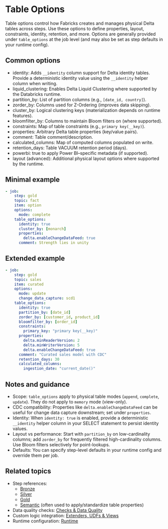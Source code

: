 # Table Options

Table options control how Fabricks creates and manages physical Delta tables across steps. Use these options to define properties, layout, constraints, identity, retention, and more. Options are generally provided under `table_options` at the job level (and may also be set as step defaults in your runtime config).

## Common options

- identity: Adds `__identity` column support for Delta identity tables. Provide a deterministic identity value using the `__identity` helper column when writing.
- liquid_clustering: Enables Delta Liquid Clustering where supported by the Databricks runtime.
- partition_by: List of partition columns (e.g., `[date_id, country]`).
- zorder_by: Columns used for Z-Ordering (improves data skipping).
- cluster_by: Logical clustering keys (materialization depends on runtime features).
- bloomfilter_by: Columns to maintain Bloom filters on (where supported).
- constraints: Map of table constraints (e.g., `primary key(__key)`).
- properties: Arbitrary Delta table properties (key/value pairs).
- comment: Table comment/description.
- calculated_columns: Map of computed columns populated on write.
- retention_days: Table VACUUM retention period (days).
- powerbi: true to apply Power BI–specific metadata (if supported).
- layout (advanced): Additional physical layout options where supported by the runtime.

## Minimal example

```yaml
- job:
    step: gold
    topic: fact
    item: option
    options:
      mode: complete
    table_options:
      identity: true
      cluster_by: [monarch]
      properties:
        delta.enableChangeDataFeed: true
      comment: Strength lies in unity
```

## Extended example

```yaml
- job:
    step: gold
    topic: sales
    item: curated
    options:
      mode: update
      change_data_capture: scd1
    table_options:
      identity: true
      partition_by: [date_id]
      zorder_by: [customer_id, product_id]
      bloomfilter_by: [order_id]
      constraints:
        primary_key: "primary key(__key)"
      properties:
        delta.minReaderVersion: 2
        delta.minWriterVersion: 5
        delta.enableChangeDataFeed: true
      comment: "Curated sales model with CDC"
      retention_days: 30
      calculated_columns:
        ingestion_date: "current_date()"
```

## Notes and guidance

- Scope: `table_options` apply to physical table modes (`append`, `complete`, `update`). They do not apply to `memory` mode (view-only).
- CDC compatibility: Properties like `delta.enableChangeDataFeed` can be useful for change data capture downstream; set under `properties`.
- Identity: When `identity: true` is enabled, provide a deterministic `__identity` helper column in your SELECT statement to persist identity values.
- Layout vs performance: Start with `partition_by` on low-cardinality columns; add `zorder_by` for frequently filtered high-cardinality columns. Use Bloom filters selectively for point-lookups.
- Defaults: You can specify step-level defaults in your runtime config and override them per job.

## Related topics

- Step references:
  - [Bronze](../steps/bronze.md)
  - [Silver](../steps/silver.md)
  - [Gold](../steps/gold.md)
  - [Semantic](../steps/semantic.md) (often used to apply/standardize table properties)
- Data quality checks: [Checks & Data Quality](./checks-data-quality.md)
- Custom logic integration: [Extenders, UDFs & Views](./extenders-udfs-views.md)
- Runtime configuration: [Runtime](../runtime.md)
